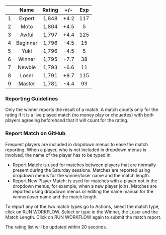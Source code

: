 | |Name|Rating|+/-|Exp|
|-|:--:|:----:|:-:|:-:|
|1|Expert|1,848|+4.2|117|
|2|Moto|1,804|+4.5|5|
|3|Awful|1,797|+4.4|125|
|4|Beginner|1,796|-4.5|15|
|5|Yuki|1,796|-4.5|5|
|6|Winner|1,795|-7.7|38|
|7|Newbie|1,793|-6.6|11|
|8|Loser|1,791|+8.7|115|
|9|Master|1,781|-4.4|93|


### Reporting Guidelines

Only the winner reports the result of a match.
A match counts only for the rating if it is a live played match (no money play or chouettes)
with both players agreeing beforehand that it will count for the rating.


### Report Match on GitHub

Frequent players are included in dropdown menus to ease the match reporting.
When a player, who is not included in dropdown menus is involved, the name of the player has to be typed in.

- Report Match:  is used for matches between players that are normally present during the Saturday sessions.
  Matches are reported using dropdown menus for the winner/loser name and the match length.
- Report New Player Match:  is used for matches with a player not in the dropdown menus, for example, when a new player joins.
  Matches are reported using dropdown menus or editing the name manual for the winner/loser name and the match length.

To report any of the two match types go to Actions, select the match type, click on RUN WORKFLOW.
Select or type in the Winner, the Loser and the Match Length.
Click on RUN WORKFLOW again to submit the match report.

The rating list will be updated within 20 seconds.
